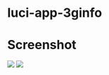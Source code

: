 # luci-app-3ginfo

# Screenshot

![](https://raw.githubusercontent.com/IceG2020/luci-app-3ginfo/master/1_2a.png)
![](https://raw.githubusercontent.com/IceG2020/luci-app-3ginfo/master/1_2b.png)
